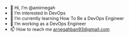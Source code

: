 - 👋 Hi, I’m @amirnegah
- 👀 I’m interested in DevOps
- 🌱 I’m currently learning How To Be a DevOps Engineer
- 💞️ I’m working as a DevOps Engineer
- 📫 How to reach me arnegahban93@gmail.com

<!---
amirnegah/amirnegah is a ✨ special ✨ repository because its `README.md` (this file) appears on your GitHub profile.
You can click the Preview link to take a look at your changes.
--->
